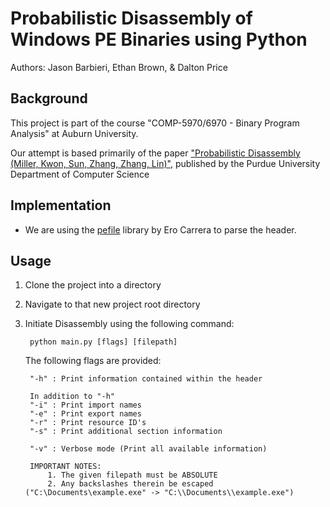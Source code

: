 # Probabilistic Disassembly of Windows PE Binaries using Python
Authors: Jason Barbieri, Ethan Brown, & Dalton Price

## Background
This project is part of the course "COMP-5970/6970 - Binary Program Analysis" at Auburn University.

Our attempt is based primarily of the paper 
["Probabilistic Disassembly (Miller, Kwon, Sun, Zhang, Zhang, Lin)"](https://www.cs.purdue.edu/homes/zhan3299/res/ICSE19.pdf), 
published by the Purdue University Department of Computer Science

## Implementation
 - We are using the [pefile](https://pypi.org/project/pefile/) library by Ero Carrera to parse the header.

## Usage
1. Clone the project into a directory
2. Navigate to that new project root directory
3. Initiate Disassembly using the following command:
        
        python main.py [flags] [filepath]

    The following flags are provided:
    
        "-h" : Print information contained within the header
        
        In addition to "-h"
        "-i" : Print import names
        "-e" : Print export names
        "-r" : Print resource ID's
        "-s" : Print additional section information

        "-v" : Verbose mode (Print all available information)
    <!-- tsk -->
        IMPORTANT NOTES: 
            1. The given filepath must be ABSOLUTE
            2. Any backslashes therein be escaped ("C:\Documents\example.exe" -> "C:\\Documents\\example.exe")
